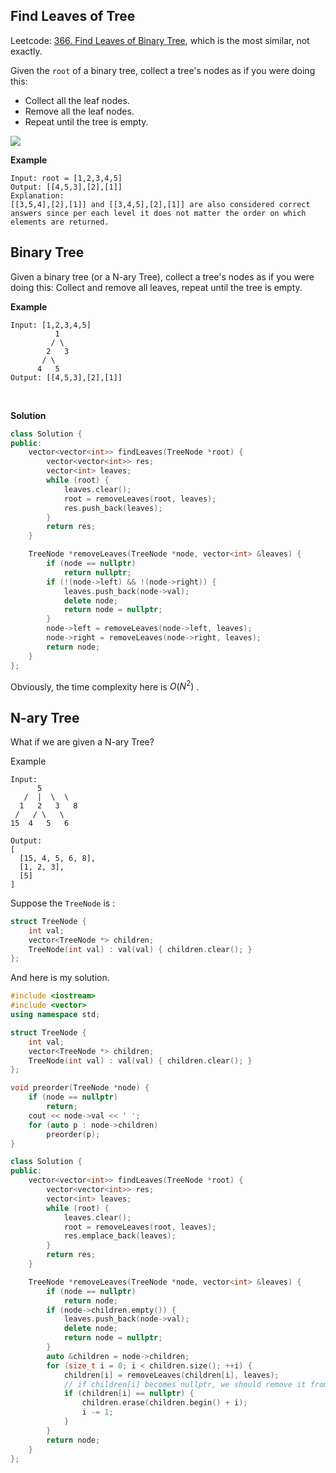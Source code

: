 ## Find Leaves of Tree

Leetcode: [366. Find Leaves of Binary Tree](https://leetcode.com/problems/find-leaves-of-binary-tree), which is the most similar, not exactly.

Given the `root` of a binary tree, collect a tree's nodes as if you were doing this:

- Collect all the leaf nodes.
- Remove all the leaf nodes.
- Repeat until the tree is empty.

<img src="https://assets.leetcode.com/uploads/2021/03/16/remleaves-tree.jpg" />

**Example**

```text
Input: root = [1,2,3,4,5]
Output: [[4,5,3],[2],[1]]
Explanation:
[[3,5,4],[2],[1]] and [[3,4,5],[2],[1]] are also considered correct answers since per each level it does not matter the order on which elements are returned.
```



## Binary Tree

Given a binary tree (or a N-ary Tree), collect a tree's nodes as if you were doing this: Collect and remove all leaves, repeat until the tree is empty.

**Example**

```text
Input: [1,2,3,4,5]
          1
         / \
        2   3
       / \     
      4   5    
Output: [[4,5,3],[2],[1]]
```

<br/>

**Solution**

```cpp
class Solution {
public:
    vector<vector<int>> findLeaves(TreeNode *root) {
        vector<vector<int>> res;
        vector<int> leaves;
        while (root) {
            leaves.clear();
            root = removeLeaves(root, leaves);
            res.push_back(leaves);
        }
        return res;
    }

    TreeNode *removeLeaves(TreeNode *node, vector<int> &leaves) {
        if (node == nullptr)
            return nullptr;
        if (!(node->left) && !(node->right)) {
            leaves.push_back(node->val);
            delete node;
            return node = nullptr;
        }
        node->left = removeLeaves(node->left, leaves);
        node->right = removeLeaves(node->right, leaves);
        return node;
    }
};
```

Obviously, the time complexity here is $O(N^2)$ . 



## N-ary Tree

What if we are given a N-ary Tree? 

Example

```text
Input:
      5
   /  |  \  \
  1   2   3   8
 /   / \   \
15  4   5   6 

Output:
[
  [15, 4, 5, 6, 8],
  [1, 2, 3],
  [5]
]
```

Suppose the `TreeNode` is :

```cpp
struct TreeNode {
    int val;
    vector<TreeNode *> children;
    TreeNode(int val) : val(val) { children.clear(); }
};
```

And here is my solution.

```cpp
#include <iostream>
#include <vector>
using namespace std;

struct TreeNode {
    int val;
    vector<TreeNode *> children;
    TreeNode(int val) : val(val) { children.clear(); }
};

void preorder(TreeNode *node) {
    if (node == nullptr)
        return;
    cout << node->val << ' ';
    for (auto p : node->children)
        preorder(p);
}

class Solution {
public:
    vector<vector<int>> findLeaves(TreeNode *root) {
        vector<vector<int>> res;
        vector<int> leaves;
        while (root) {
            leaves.clear();
            root = removeLeaves(root, leaves);
            res.emplace_back(leaves);
        }
        return res;
    }

    TreeNode *removeLeaves(TreeNode *node, vector<int> &leaves) {
        if (node == nullptr)
            return node;
        if (node->children.empty()) {
            leaves.push_back(node->val);
            delete node;
            return node = nullptr;
        }
        auto &children = node->children;
        for (size_t i = 0; i < children.size(); ++i) {
            children[i] = removeLeaves(children[i], leaves);
            // if children[i] becomes nullptr, we should remove it from node->children
            if (children[i] == nullptr) {
                children.erase(children.begin() + i);
                i -= 1;
            }
        }
        return node;
    }
};
```

